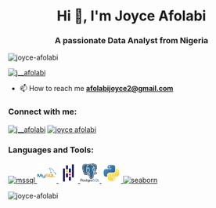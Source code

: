 <h1 align="center">Hi 👋, I'm Joyce Afolabi</h1>
<h3 align="center">A passionate Data Analyst from Nigeria</h3>

<p align="left"> <img src="https://komarev.com/ghpvc/?username=joyce-afolabi&label=Profile%20views&color=0e75b6&style=flat" alt="joyce-afolabi" /> </p>

<p align="left"> <a href="https://twitter.com/j__afolabi" target="blank"><img src="https://img.shields.io/twitter/follow/j__afolabi?logo=twitter&style=for-the-badge" alt="j__afolabi" /></a> </p>

- 📫 How to reach me **afolabijoyce2@gmail.com**

<h3 align="left">Connect with me:</h3>
<p align="left">
<a href="https://twitter.com/j__afolabi" target="blank"><img align="center" src="https://raw.githubusercontent.com/rahuldkjain/github-profile-readme-generator/master/src/images/icons/Social/twitter.svg" alt="j__afolabi" height="30" width="40" /></a>
<a href="https://linkedin.com/in/joyce afolabi" target="blank"><img align="center" src="https://raw.githubusercontent.com/rahuldkjain/github-profile-readme-generator/master/src/images/icons/Social/linked-in-alt.svg" alt="joyce afolabi" height="30" width="40" /></a>
</p>

<h3 align="left">Languages and Tools:</h3>
<p align="left"> <a href="https://www.microsoft.com/en-us/sql-server" target="_blank" rel="noreferrer"> <img src="https://www.svgrepo.com/show/303229/microsoft-sql-server-logo.svg" alt="mssql" width="40" height="40"/> </a> <a href="https://www.mysql.com/" target="_blank" rel="noreferrer"> <img src="https://raw.githubusercontent.com/devicons/devicon/master/icons/mysql/mysql-original-wordmark.svg" alt="mysql" width="40" height="40"/> </a> <a href="https://pandas.pydata.org/" target="_blank" rel="noreferrer"> <img src="https://raw.githubusercontent.com/devicons/devicon/2ae2a900d2f041da66e950e4d48052658d850630/icons/pandas/pandas-original.svg" alt="pandas" width="40" height="40"/> </a> <a href="https://www.postgresql.org" target="_blank" rel="noreferrer"> <img src="https://raw.githubusercontent.com/devicons/devicon/master/icons/postgresql/postgresql-original-wordmark.svg" alt="postgresql" width="40" height="40"/> </a> <a href="https://www.python.org" target="_blank" rel="noreferrer"> <img src="https://raw.githubusercontent.com/devicons/devicon/master/icons/python/python-original.svg" alt="python" width="40" height="40"/> </a> <a href="https://seaborn.pydata.org/" target="_blank" rel="noreferrer"> <img src="https://seaborn.pydata.org/_images/logo-mark-lightbg.svg" alt="seaborn" width="40" height="40"/> </a> </p>

<p><img align="center" src="https://github-readme-stats.vercel.app/api/top-langs?username=joyce-afolabi&show_icons=true&locale=en&layout=compact" alt="joyce-afolabi" /></p>

